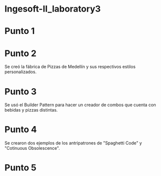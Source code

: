 # Ingesoft-II_laboratory3

# Punto 1

# Punto 2
Se creó la fábrica de Pizzas de Medellín y sus respectivos estilos personalizados.
# Punto 3
Se usó el Builder Pattern para hacer un creador de combos que cuenta con bebidas y pizzas distintas.
# Punto 4
Se crearon dos ejemplos de los antripatrones de "Spaghetti Code" y "Cotinuous Obsolescence".
# Punto 5
